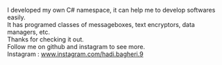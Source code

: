 I developed my own C# namespace, it can help me to develop softwares easily.<br>
It has programed classes of messageboxes, text encryptors, data managers, etc.<br>
Thanks for checking it out.<br>
Follow me on github and instagram to see more.<br>
Instagram : www.instagram.com/hadi.bagheri.9
